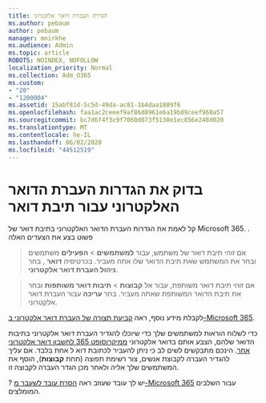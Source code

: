 ```yaml
---
title: הגדרת העברת דואר אלקטרוני
ms.author: pebaum
author: pebaum
manager: mnirkhe
ms.audience: Admin
ms.topic: article
ROBOTS: NOINDEX, NOFOLLOW
localization_priority: Normal
ms.collection: Adm_O365
ms.custom:
- "20"
- "1200004"
ms.assetid: 15abf81d-5c5d-49da-ac81-1b4daa1809f6
ms.openlocfilehash: faa1ac2ceeef9af86d8961e6a19b09ceef968a57
ms.sourcegitcommit: bc7d6f4f3c9f7060d073f5130e1ec856e248d020
ms.translationtype: MT
ms.contentlocale: he-IL
ms.lasthandoff: 06/02/2020
ms.locfileid: "44512519"
---
```

# <a name="check-the-email-forwarding-settings-for-a-mailbox"></a>בדוק את הגדרות העברת הדואר האלקטרוני עבור תיבת דואר

קל לאמת את הגדרות העברת הדואר האלקטרוני בתיבת דואר של Microsoft 365. . פשוט בצע את הצעדים האלה
  
> אם זוהי תיבת דואר של משתמש, עבור **למשתמשים** \> **הפעילים** משתמשים ובחר את המשתמש שאת תיבת הדואר שלו אתה מעביר. בכרטיסיה **דואר** , בחר **ניהול העברת דואר אלקטרוני**.

> אם זוהי תיבת דואר משותפת, עבור אל **קבוצות** \> **תיבות דואר משותפות** ובחר את תיבת הדואר המשותפת שאתה מעביר. בחר **עריכה** עבור העברת דואר אלקטרוני.

לקבלת מידע נוסף, ראה [קביעת תצורה של העברת דואר אלקטרוני ב-Microsoft 365](https://docs.microsoft.com/microsoft-365/admin/email/configure-email-forwarding).
  
כדי לשלוח הוראות למשתמשים שלך כדי שיוכלו להגדיר העברת דואר אלקטרוני בתיבות הדואר שלהם, הצבע אותם בדואר אלקטרוני [ממיקרוסופט 365 לחשבון דואר אלקטרוני אחר](https://support.office.com/article/Forward-email-from-Office-365-to-another-email-account-1ed4ee1e-74f8-4f53-a174-86b748ff6a0e). הינכם מתבקשים לשים לב כי ניתן להעביר לכתובת דוא ל אחת בלבד. אם עליך להגדיר העברה לקבוצת אנשים, צור רשימת תפוצה (תחת **קבוצות**), הוסף את המשתמשים שלך אליה ולאחר מכן הגדר העברה לקבוצה זו.
  
? יש לך עובד שעוזב ראה [הסרת עובד לשעבר מ-Microsoft 365](https://docs.microsoft.com/microsoft-365/admin/add-users/remove-former-employee) עבור השלבים המומלצים.